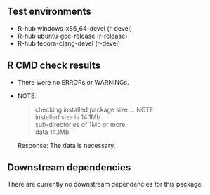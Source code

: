 ## Test environments

- R-hub windows-x86_64-devel (r-devel)
- R-hub ubuntu-gcc-release (r-release)
- R-hub fedora-clang-devel (r-devel)

## R CMD check results

- There were no ERRORs or WARNINGs. 

- NOTE:
    > checking installed package size ... NOTE  
    > installed size is 14.1Mb  
    > sub-directories of 1Mb or more:  
    > data  14.1Mb
  
    Response: The data is necessary.
    
## Downstream dependencies

There are currently no downstream dependencies for this package.
